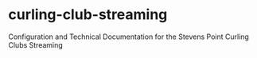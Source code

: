 # curling-club-streaming
Configuration and Technical Documentation for the Stevens Point Curling Clubs Streaming
